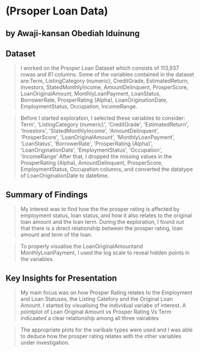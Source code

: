 # (Prsoper Loan Data)
## by Awaji-kansan Obediah Iduinung


## Dataset

> I worked on the Prsoper Loan Dataset which consists of 113,937 rowas and 81 columns. Some of the variables contained in the dataset are:Term, ListingCategory (numeric), CreditGrade, EstimatedReturn, Investors, StatedMonthlyIncome, AmountDelinquent, ProsperScore, LoanOriginalAmount, MonthlyLoanPayment, LoanStatus, BorrowerRate, ProsperRating (Alpha), LoanOriginationDate, EmploymentStatus, Occupation, IncomeRange.

> Before I started exploration, I selected these variables to consider: Term', 'ListingCategory (numeric)', 'CreditGrade', 'EstimatedReturn', 'Investors', 'StatedMonthlyIncome', 'AmountDelinquent', 'ProsperScore', 'LoanOriginalAmount', 'MonthlyLoanPayment', 'LoanStatus', 'BorrowerRate', 'ProsperRating (Alpha)', 'LoanOriginationDate', 'EmploymentStatus', 'Occupation', 'IncomeRange'
After that, I dropped the missing values in the ProsperRating (Alpha), AmountDelinquent, ProsperScore, EmploymentStatus, Occupation columns, and converted the datatype of LoanOriginationDate to datetime.


## Summary of Findings

> My interest was to find how the the prosper rating is affected by employment status, loan status, and how it also relates to the original loan amount and the loan term. During the exploration, I found out that there is a direct relationship between the prosper rating, loan amount and term of the loan.

> To properly visualise the LoanOriginalAmountand MonthlyLoanPayment, I used the log scale to reveal hidden points in the variables.

## Key Insights for Presentation

> My main focus was on how Prosper Rating relates to the Employment and Loan Statuses, the Listing Catefory and the Original Loan Amount. I started by visualising the individual variabe of interest. A pointplot of Loan Original Amount vs Prosper Rating Vs Term indicaated a clear relationship among all three vairables

> The appropriate plots for the varibale types were used and I was able to deduce how the prosper rating relates with the other variables under investigation.